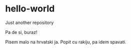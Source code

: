 # hello-world
Just another repository

Pa de si, buraz!

Pisem malo na hrvatski ja.
Popit cu rakiju, pa idem spavati.
